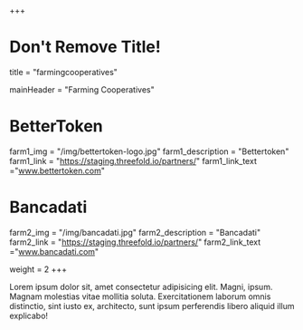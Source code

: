 +++
# Don't Remove Title!
title = "farmingcooperatives"

mainHeader = "Farming Cooperatives"

# BetterToken
farm1_img = "/img/bettertoken-logo.jpg"
farm1_description = "Bettertoken"
farm1_link = "https://staging.threefold.io/partners/"
farm1_link_text ="www.bettertoken.com"

# Bancadati
farm2_img = "/img/bancadati.jpg"
farm2_description = "Bancadati"
farm2_link = "https://staging.threefold.io/partners/"
farm2_link_text ="www.bancadati.com"





weight = 2
+++

Lorem ipsum dolor sit, amet consectetur adipisicing elit. Magni, ipsum. Magnam molestias vitae mollitia soluta. Exercitationem laborum omnis distinctio, sint iusto ex, architecto, sunt ipsum perferendis libero aliquid illum explicabo!
